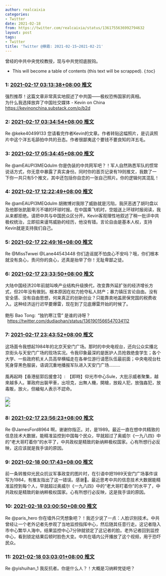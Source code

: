 ```yaml
---
author: realcaixia
categories:
- Twitter
date: 2021-02-18
from: https://twitter.com/realcaixia/status/1361755636992794632
layout: post
tags:
- Twitter
title: 'Twitter @蔡霞: 2021-02-15~2021-02-21'
---
```


曾经的中共中央党校教授，现与中共党彻底脱钩。 

* This will become a table of contents (this text will be scrapped).
{:toc}

### 1: [2021-02-17 03:13:38+08:00 推文](https://twitter.com/realcaixia/status/1361755636992794632)

强烈推荐！这篇文章非常真实地叙述了中共国——极权恐怖国家的真相。<br>为什么我选择放弃了中国社交媒体 - Kevin on China <a href="https://kevinonchina.substack.com/p/b2d" target="_blank" rel="noopener noreferrer">https://kevinonchina.substack.com/p/b2d</a>

### 2: [2021-02-17 03:34:54+08:00 推文](https://twitter.com/realcaixia/status/1361760986659717120)

Re @keke40499133 您请看完作者Kevin的文章。作者转贴这幅照片，是讥讽照片中这个洋五毛舔拍中共的丑态。作者很鄙夷这个要钱不要良知的洋五毛。

### 3: [2021-02-17 05:34:45+08:00 推文](https://twitter.com/realcaixia/status/1361791150894551040)

Re @amEAUPI3MEQduIm 你是伪装的中共网军吧？！军人自然熟悉军队的惯常说话方式，你无意中暴露了真实身份。同时你的首页记录有19则推文，我数了一下你一共只有5个推文，其中还包括你自恋的一张自己照片。你的逻辑何其混乱！

### 4: [2021-02-17 12:22:49+08:00 推文](https://twitter.com/realcaixia/status/1361893841108938755)

Re @amEAUPI3MEQduIm 胡微博对我除了威胁就是污陷，我厌恶透了胡叼盘以及他那张肮脏卑污不堪的环球时报。在中国乘飞机时，空姐送上环球时报阅读，我从来都拒绝。请把中共与中国民众区分开。Kevin客观理性地叙述了稍一批评中共极权统治，立即招来谩骂威胁的经历，他没有错。言论自由是基本人权，支持Kevin就是支持我们自己。

### 5: [2021-02-17 22:49:16+08:00 推文](https://twitter.com/realcaixia/status/1362051495139622915)

Re @MissTwwei @Lane44543448 你们造谣就不怕良心不安吗？哦，你们根本就没有良心，责问你的良心，还真是抬举了你！无耻卑鄙之徒。

### 6: [2021-02-17 23:33:50+08:00 推文](https://twitter.com/realcaixia/status/1362062707541819398)

大陆中国经济20年前就叫唤产业结构升级换代，改变靠外延扩张的经济增长方式，但20年没有做到。根本原因在权力抢夺私人财产；暴力镇压言论自由。没有安全感、没有自由思想，何来真正的创新创业？只能靠卖地盖房保党国的税费收入。这种经济运行迟早要爆雷，现在到了见底爆雷开始的时候了。<br><br>鲍彤 Bao Tong: “独钓寒江雪” 是谁的诗呀？<br> <a href="https://twitter.com/dudiaohan/status/1361901566547034112" target="_blank" rel="noopener noreferrer">https://twitter.com/dudiaohan/status/1361901566547034112</a>

### 7: [2021-02-17 23:43:52+08:00 推文](https://twitter.com/realcaixia/status/1362065234475761665)

这场面令我想起1984年的北京天安门广场。那时的中央电视台，还向公众实播北京街头与天安门广场的现场实况。令我印象最深的是医护人员抢救绝食学生；各个大学、一些政府机关人员高举横幅走在各单位游行请愿队伍最前面；中央电视台杜宪身穿黑色服装，语调沉重地播报军队进入天安门广场………<br><br>風再起時【香港挺郭后援會3】: 【即時】仰光市中心Sule，大批示威者聚集，越來越多人。軍政府出裝甲車，出坦克，出無人機，開槍，放殺人犯，放強姦犯，放毒販，放火，但緬甸人表示不認命。<br><br><img style src="https://pbs.twimg.com/media/Eua3RkCVoAA1e1R?format=jpg&name=orig" referrerpolicy="no-referrer"><br><img style src="https://pbs.twimg.com/media/Eua3SEgVoAAga6-?format=jpg&name=orig" referrerpolicy="no-referrer">

### 8: [2021-02-17 23:56:23+08:00 推文](https://twitter.com/realcaixia/status/1362068385144713219)

Re @JamesFord8964 啊，谢谢你指正。对，是1989。最近一直在想中共精致的信息技术大数据，能精准监控到中国每个民众，早就超过了奥威尔《一九八四》中的“老大哥盯着你”的水平了，中共政权是精致的新纳粹极权国家。心有所想行必反映，这应该就是我手误的原因。

### 9: [2021-02-18 00:17:43+08:00 推文](https://twitter.com/realcaixia/status/1362073753249808385)

前一条转推仰光民众抗议军事政变的图片时，在引语中把1989天安门广场事件误写为1984，有推友指出了这一错误。感谢🙏。最近思考中共的信息技术大数据能精准监控到每个人，早就超过奥威尔《一九八四》中的“老大哥盯着你”的水平了，中共政权是精致的新纳粹极权国家。心有所想行必反映，这是我手误的原因。

### 10: [2021-02-18 03:00:50+08:00 推文](https://twitter.com/realcaixia/status/1362114801590292480)

Re @paris_hero 你在墙外只凭想象吧？！我还少说了一点：人脸识别技术。中共曾经让一个老外记者先参观了当地监控指挥中心，然后随其任意行走。这记者隐入市中心繁华人海中。结果监控中心7分钟就锁定了这记者的脸。老外记者回到监控中心，看到锁定结果后顿时脸色大变。中共在墙内公开播放了这个视频，用于恐吓民众。

### 11: [2021-02-18 03:03:01+08:00 推文](https://twitter.com/realcaixia/status/1362115351165730818)

Re @yishuihan_1 我反抗者。你是什么人？！大概是习纳粹党徒吧？

